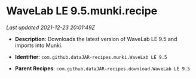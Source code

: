 # WaveLab LE 9.5.munki.recipe

_Last updated 2021-12-23 20:01:49Z_

- **Description**: Downloads the latest version of WaveLab LE 9.5 and imports into Munki.

- **Identifier**: `com.github.dataJAR-recipes.munki.WaveLab LE 9.5`

- **Parent Recipes**: `com.github.dataJAR-recipes.download.WaveLab LE 9.5`
